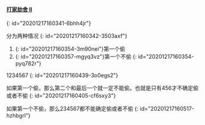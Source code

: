 #### [打家劫舍 II](https://leetcode-cn.com/problems/house-robber-ii/)
{: id="20201217160341-6bhh4jr"}

分为两种情况
{: id="20201217160342-3503axf"}

1. {: id="20201217160354-3m90nei"}第一个偷
2. {: id="20201217160357-mgyq3vz"}第一个不偷
{: id="20201217160354-pyq782r"}

1234567
{: id="20201217160439-3o0egs2"}

如果第一个偷，那么第二个和最后一个就一定不能偷。也就是只有456才不确定偷或者不偷
{: id="20201217160405-cf6sxy3"}

如果第一个不偷，那么234567都不能确定偷或者不偷
{: id="20201217160517-hzhbgrl"}

